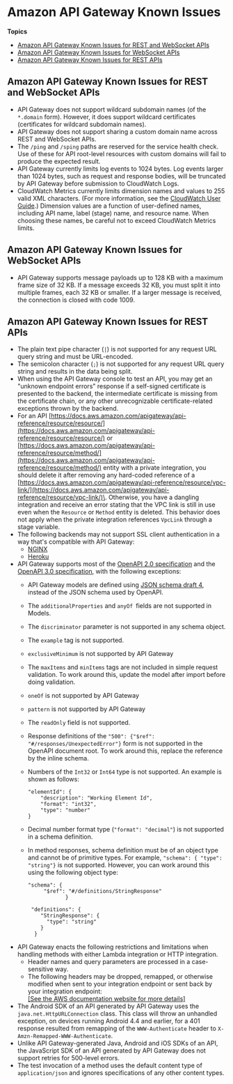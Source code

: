 # Amazon API Gateway Known Issues<a name="api-gateway-known-issues"></a>

**Topics**
+ [Amazon API Gateway Known Issues for REST and WebSocket APIs](#api-gateway-known-issues-all-apis)
+ [Amazon API Gateway Known Issues for WebSocket APIs](#api-gateway-known-issues-websocket-apis)
+ [Amazon API Gateway Known Issues for REST APIs](#api-gateway-known-issues-rest-apis)

## Amazon API Gateway Known Issues for REST and WebSocket APIs<a name="api-gateway-known-issues-all-apis"></a>
+ API Gateway does not support wildcard subdomain names \(of the `*.domain` form\)\. However, it does support wildcard certificates \(certificates for wildcard subdomain names\)\.
+ API Gateway does not support sharing a custom domain name across REST and WebSocket APIs\.
+ The `/ping` and `/sping` paths are reserved for the service health check\. Use of these for API root\-level resources with custom domains will fail to produce the expected result\.
+ API Gateway currently limits log events to 1024 bytes\. Log events larger than 1024 bytes, such as request and response bodies, will be truncated by API Gateway before submission to CloudWatch Logs\.
+ CloudWatch Metrics currently limits dimension names and values to 255 valid XML characters\. \(For more information, see the [CloudWatch User Guide](https://docs.aws.amazon.com/AmazonCloudWatch/latest/monitoring/cloudwatch_concepts.html#Dimension)\.\) Dimension values are a function of user\-defined names, including API name, label \(stage\) name, and resource name\. When choosing these names, be careful not to exceed CloudWatch Metrics limits\.

## Amazon API Gateway Known Issues for WebSocket APIs<a name="api-gateway-known-issues-websocket-apis"></a>
+ API Gateway supports message payloads up to 128 KB with a maximum frame size of 32 KB\. If a message exceeds 32 KB, you must split it into multiple frames, each 32 KB or smaller\. If a larger message is received, the connection is closed with code 1009\.

## Amazon API Gateway Known Issues for REST APIs<a name="api-gateway-known-issues-rest-apis"></a>
+ The plain text pipe character \(`|`\) is not supported for any request URL query string and must be URL\-encoded\.
+ The semicolon character \(`;`\) is not supported for any request URL query string and results in the data being split\.
+ When using the API Gateway console to test an API, you may get an "unknown endpoint errors" response if a self\-signed certificate is presented to the backend, the intermediate certificate is missing from the certificate chain, or any other unrecognizable certificate\-related exceptions thrown by the backend\.
+ For an API [https://docs.aws.amazon.com/apigateway/api-reference/resource/resource/](https://docs.aws.amazon.com/apigateway/api-reference/resource/resource/) or [https://docs.aws.amazon.com/apigateway/api-reference/resource/method/](https://docs.aws.amazon.com/apigateway/api-reference/resource/method/) entity with a private integration, you should delete it after removing any hard\-coded reference of a [https://docs.aws.amazon.com/apigateway/api-reference/resource/vpc-link/](https://docs.aws.amazon.com/apigateway/api-reference/resource/vpc-link/)\. Otherwise, you have a dangling integration and receive an error stating that the VPC link is still in use even when the `Resource` or `Method` entity is deleted\. This behavior does not apply when the private integration references `VpcLink` through a stage variable\.
+ The following backends may not support SSL client authentication in a way that's compatible with API Gateway:
  + [NGINX](https://nginx.org/en/)
  +  [Heroku](https://www.heroku.com/)
+ API Gateway supports most of the [OpenAPI 2\.0 specification](https://github.com/OAI/OpenAPI-Specification/blob/master/versions/2.0.md) and the [OpenAPI 3\.0 specification](https://github.com/OAI/OpenAPI-Specification/blob/master/versions/3.0.1.md), with the following exceptions:
  + API Gateway models are defined using [JSON schema draft 4](https://tools.ietf.org/html/draft-zyp-json-schema-04), instead of the JSON schema used by OpenAPI\.
  + The `additionalProperties` and `anyOf `fields are not supported in Models\.
  + The `discriminator` parameter is not supported in any schema object\.
  + The `example` tag is not supported\.
  + `exclusiveMinimum` is not supported by API Gateway
  + The `maxItems` and `minItems` tags are not included in simple request validation\. To work around this, update the model after import before doing validation\.
  + `oneOf` is not supported by API Gateway
  + `pattern` is not supported by API Gateway
  + The `readOnly` field is not supported\.
  + Response definitions of the `"500": {"$ref": "#/responses/UnexpectedError"}` form is not supported in the OpenAPI document root\. To work around this, replace the reference by the inline schema\.
  + Numbers of the `Int32` or `Int64` type is not supported\. An example is shown as follows:

    ```
    "elementId": {
        "description": "Working Element Id",
        "format": "int32",
        "type": "number"
    }
    ```
  + Decimal number format type \(`"format": "decimal"`\) is not supported in a schema definition\.
  + In method responses, schema definition must be of an object type and cannot be of primitive types\. For example, `"schema": { "type": "string"}` is not supported\. However, you can work around this using the following object type:

    ```
    "schema": {
         "$ref": "#/definitions/StringResponse"
                }
    
     "definitions": {
        "StringResponse": {
          "type": "string"
        }
      }
    ```
+ API Gateway enacts the following restrictions and limitations when handling methods with either Lambda integration or HTTP integration\.
  + Header names and query parameters are processed in a case\-sensitive way\.
  + The following headers may be dropped, remapped, or otherwise modified when sent to your integration endpoint or sent back by your integration endpoint:    
[\[See the AWS documentation website for more details\]](http://docs.aws.amazon.com/apigateway/latest/developerguide/api-gateway-known-issues.html)
+ The Android SDK of an API generated by API Gateway uses the `java.net.HttpURLConnection` class\. This class will throw an unhandled exception, on devices running Android 4\.4 and earlier, for a 401 response resulted from remapping of the `WWW-Authenticate` header to `X-Amzn-Remapped-WWW-Authenticate`\. 
+  Unlike API Gateway\-generated Java, Android and iOS SDKs of an API, the JavaScript SDK of an API generated by API Gateway does not support retries for 500\-level errors\. 
+  The test invocation of a method uses the default content type of `application/json` and ignores specifications of any other content types\. 